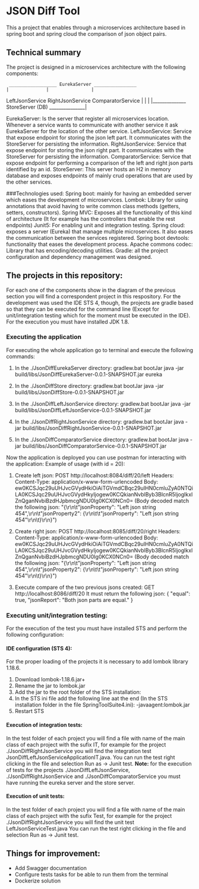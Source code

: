 # JSON Diff Tool

This a project that enables through a microservices architecture based in spring boot and spring cloud the comparison of json object pairs. 

## Technical summary

The project is designed in a microservices architecture with the following components:

	 __________________ EurekaServer ________________
	|		       |		        |
LeftJsonService		RightJsonService	ComparatorService
	|		       |	           	|
	|______________ StoreServer (DB) _______________|

EurekaServer: Is the server that register all microservices location. Whenever a service wants to communicate with another service it ask EurekaServer for the location of the other service.
LeftJsonService: Service that expose endpoint for storing the json left part. It communicates with the StoreServer for persisting the information.
RightJsonService: Service that expose endpoint for storing the json right part. It communicates with the StoreServer for persisting the information.
ComparatorService: Service that expose endpoint for performing a comparison of the left and right json parts identified by an id.
StoreServer: This server hosts an H2 in memory database and exposes endpoints of mainly crud operations that are used by the other services.

###Technologies used:
Spring boot: mainly for having an embedded server which eases the development of microservices.
Lombok: Library for using annotations that avoid having to write common class methods (getters, setters, constructors).
Spring MVC: Exposes all the functionality of this kind of architecture (It for example has the controllers that enable the rest endpoints)
Junit5: For enabling unit and integration testing.
Spring cloud: exposes a server (Eureka) that manage multiple microservices. It also eases the communication between the services registered.
Spring boot devtools: functionality that eases the development process.
Apache commons codec: Library that has encoding/decoding utilities.
Gradle: all the project configuration and dependency management was designed.

## The projects in this repository:

For each one of the components show in the diagram of the previous section you will find a correspondent project in this respository. For the development was used the IDE STS 4, though, the projects are gradle based so that they can be
executed for the command line (Except for unit/integration testing which for the moment must be executed in the IDE). For the execution you must have installed JDK 1.8. 

### Executing the application

For executing the whole application go to terminal and execute the following commands:
1. In the ./JsonDiffEurekaServer directory:
gradlew.bat bootJar
java -jar build/libs/JsonDiffEurekaServer-0.0.1-SNAPSHOT.jar eureka

2. In the ./JsonDiffStore directory:
gradlew.bat bootJar
java -jar build/libs/JsonDiffStore-0.0.1-SNAPSHOT.jar

3. In the ./JsonDiffLeftJsonService directory:
gradlew.bat bootJar
java -jar build/libs/JsonDiffLeftJsonService-0.0.1-SNAPSHOT.jar

4. In the ./JsonDiffRightJsonService directory:
gradlew.bat bootJar
java -jar build/libs/JsonDiffRightJsonService-0.0.1-SNAPSHOT.jar

5. In the ./JsonDiffComparatorService directory:
gradlew.bat bootJar
java -jar build/libs/JsonDiffComparatorService-0.0.1-SNAPSHOT.jar

Now the application is deployed you can use postman for interacting with the application:
Example of usage (with id = 20):
1. Create left json:
POST http://localhost:8084/diff/20/left
Headers: Content-Type: application/x-www-form-urlencoded
Body: ew0KCSJqc29uUHJvcGVydHkiOiAiTGVmdCBqc29uIHN0cmluZyA0NTQiLA0KCSJqc29uUHJvcGVydHkyIjogew0KCQkianNvblByb3BlcnR5IjogIkxlZnQganNvbiBzdHJpbmcgNDU0Ig0KCX0NCn0=
(Body decoded match the following json: "{\r\n\t\"jsonProperty\": \"Left json string 454\",\r\n\t\"jsonProperty2\": {\r\n\t\t\"jsonProperty\": \"Left json string 454\"\r\n\t}\r\n}")

2. Create right json:
POST http://localhost:8085/diff/20/right
Headers: Content-Type: application/x-www-form-urlencoded
Body: ew0KCSJqc29uUHJvcGVydHkiOiAiTGVmdCBqc29uIHN0cmluZyA0NTQiLA0KCSJqc29uUHJvcGVydHkyIjogew0KCQkianNvblByb3BlcnR5IjogIkxlZnQganNvbiBzdHJpbmcgNDU0Ig0KCX0NCn0=
(Body decoded match the following json: "{\r\n\t\"jsonProperty\": \"Left json string 454\",\r\n\t\"jsonProperty2\": {\r\n\t\t\"jsonProperty\": \"Left json string 454\"\r\n\t}\r\n}")

3. Execute compare of the two previous jsons created:
GET http://localhost:8086/diff/20
It must return the following json:
{
    "equal": true,
    "jsonReport": "Both json parts are equal."
}

### Executing unit/integration testing:

For the execution of the test you must have installed STS and perform the following configuration:

#### IDE configuration (STS 4):
For the proper loading of the projects it is necessary to add lombok library 1.18.6.  
1. Download lombok-1.18.6.jar+
2. Rename the jar to lombok.jar
3. Add the jar to the root folder of the STS installation:
4. In the STS ini file add the following line aat the end (In the STS installation folder in the file SpringToolSuite4.ini):
-javaagent:lombok.jar
5. Restart STS

#### Execution of integration tests:
In the test folder of each project you will find a file with name of the main class of each project with the sufix IT, 
for example for the project ./JsonDiffRightJsonService you will find the integration test JsonDiffLeftJsonServiceApplicationIT.java. 
You can run the test right clicking in the file and selection Run as -> Junit test. 
**Note:** for the execution of tests for the projects ./JsonDiffLeftJsonService, ./JsonDiffRightJsonService and ./JsonDiffComparatorService you must have running the eureka server and the store server.

#### Execution of unit tests:
In the test folder of each project you will find a file with name of the main class of each project with the sufix Test, 
for example for the project ./JsonDiffRightJsonService you will find the unit test LeftJsonServiceTest.java
You can run the test right clicking in the file and selection Run as -> Junit test. 

## Things for improvement:
- Add Swagger documentation
- Configure tests tasks for be able to run them from the terminal
- Dockerize solution